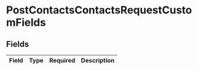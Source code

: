 # PostContactsContactsRequestCustomFields


## Fields

| Field       | Type        | Required    | Description |
| ----------- | ----------- | ----------- | ----------- |